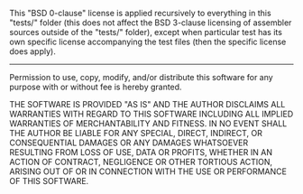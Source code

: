 This "BSD 0-clause" license is applied recursively to everything in this
"tests/" folder (this does not affect the BSD 3-clause licensing of assembler
sources outside of the "tests/" folder), except when particular test has its
own specific license accompanying the test files (then the specific license
does apply).

------------------

Permission to use, copy, modify, and/or distribute this software for any purpose
with or without fee is hereby granted.

THE SOFTWARE IS PROVIDED "AS IS" AND THE AUTHOR DISCLAIMS ALL WARRANTIES
WITH REGARD TO THIS SOFTWARE INCLUDING ALL IMPLIED WARRANTIES OF MERCHANTABILITY
AND FITNESS. IN NO EVENT SHALL THE AUTHOR BE LIABLE FOR ANY SPECIAL, DIRECT,
INDIRECT, OR CONSEQUENTIAL DAMAGES OR ANY DAMAGES WHATSOEVER RESULTING FROM LOSS
OF USE, DATA OR PROFITS, WHETHER IN AN ACTION OF CONTRACT, NEGLIGENCE OR OTHER
TORTIOUS ACTION, ARISING OUT OF OR IN CONNECTION WITH THE USE OR PERFORMANCE
OF THIS SOFTWARE.
